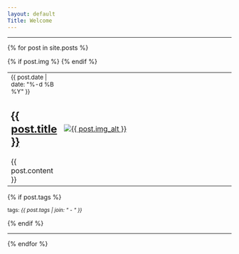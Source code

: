 ```yaml
---
layout: default
Title: Welcome
---
```

<hr/>

{% for post in site.posts %}

<article class='post'>
  <table>
    <tr>
      <td>
  <div class="post-date"><small>{{ post.date | date: "%-d %B %Y" }}</small></div>
  <h1 class='post-title'>
    <a href="{{ site.path }}{{ post.url }}">
      {{ post.title }}
    </a>
  </h1>
  {{ post.content }}
 </td>
      {% if post.img %}
      <td width="450px">
        <a href="{{ post.img_src }}">
          <img src="{{ post.img }}" alt="{{ post.img_alt }}" />
        </a>
      </td>
      {% endif %}
    </tr>
  </table>
</article>

{% if post.tags %}
  <p><small>tags: <em>{{ post.tags | join: "</em> - <em>" }}</em></small></p>
{% endif %}

<hr/>

{% endfor %}
